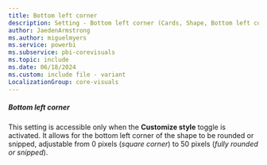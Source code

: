 ```yaml
---
title: Bottom left corner
description: Setting - Bottom left corner (Cards, Shape, Bottom left corner)
author: JaedenArmstrong
ms.author: miguelmyers
ms.service: powerbi
ms.subservice: pbi-corevisuals
ms.topic: include
ms.date: 06/18/2024
ms.custom: include file - variant
LocalizationGroup: core-visuals
---
```

##### Bottom left corner

This setting is accessible only when the **Customize style** toggle is activated. It allows for the bottom left corner of the shape to be rounded or snipped, adjustable from 0 pixels (*square corner*) to 50 pixels (*fully rounded or snipped*).
